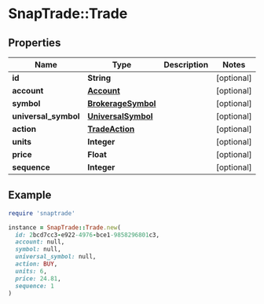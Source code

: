 # SnapTrade::Trade

## Properties

| Name | Type | Description | Notes |
| ---- | ---- | ----------- | ----- |
| **id** | **String** |  | [optional] |
| **account** | [**Account**](Account.md) |  | [optional] |
| **symbol** | [**BrokerageSymbol**](BrokerageSymbol.md) |  | [optional] |
| **universal_symbol** | [**UniversalSymbol**](UniversalSymbol.md) |  | [optional] |
| **action** | [**TradeAction**](TradeAction.md) |  | [optional] |
| **units** | **Integer** |  | [optional] |
| **price** | **Float** |  | [optional] |
| **sequence** | **Integer** |  | [optional] |

## Example

```ruby
require 'snaptrade'

instance = SnapTrade::Trade.new(
  id: 2bcd7cc3-e922-4976-bce1-9858296801c3,
  account: null,
  symbol: null,
  universal_symbol: null,
  action: BUY,
  units: 6,
  price: 24.81,
  sequence: 1
)
```

